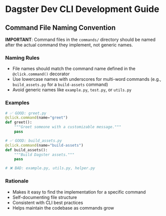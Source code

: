 # Dagster Dev CLI Development Guide

## Command File Naming Convention

**IMPORTANT**: Command files in the `commands/` directory should be named after the actual command they implement, not generic names.

### Naming Rules

- File names should match the command name defined in the `@click.command()` decorator
- Use lowercase names with underscores for multi-word commands (e.g., `build_assets.py` for a `build-assets` command)
- Avoid generic names like `example.py`, `test.py`, or `utils.py`

### Examples

```python
# ✅ GOOD: greet.py
@click.command(name="greet")
def greet():
    """Greet someone with a customizable message."""
    pass

# ✅ GOOD: build_assets.py
@click.command(name="build-assets") 
def build_assets():
    """Build Dagster assets."""
    pass

# ❌ BAD: example.py, utils.py, helper.py
```

### Rationale

- Makes it easy to find the implementation for a specific command
- Self-documenting file structure
- Consistent with CLI best practices
- Helps maintain the codebase as commands grow